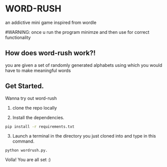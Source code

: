# WORD-RUSH
an addictive mini game inspired from wordle

#WARNING:
once u run the program minimze and then use for correct functionality



## How does word-rush work?!
you are given a set of randomly generated alphabets using which you would have to make meaningful words

## Get Started.

Wanna try out word-rush

1. clone the repo locally

2. Install the dependencies.

```bash
pip install -r requirements.txt
```

3. Launch a terminal in the directory you just cloned into and type in this command.

```
python wordrush.py.
```

Volla! You are all set :)

